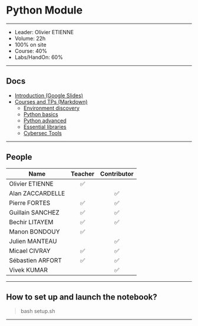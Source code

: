 # Python Module

---

- Leader: Olivier ETIENNE
- Volume: 22h
- 100% on site
- Course: 40%
- Labs/HandOn: 60%

---

## Docs

- [Introduction (Google Slides)](https://docs.google.com/presentation/d/1Cth-RjR7KV48ojV2SYNl9iJxMXkc7-5hu8CEAlRjW9Q)
- [Courses and TPs (Markdown)](./)
    - [Environment discovery](01_env-discovery/)
    - [Python basics](02_python-basics/)
    - [Python advanced](03_python-advanced/)
    - [Essential libraries](04_essential-libs/)
    - [Cybersec Tools](05_cybersec-tools/)

---

## People

| Name | Teacher | Contributor |
|---|:-:|:-:|
| Olivier ETIENNE | :white_check_mark: | |
| Alan ZACCARDELLE | | :white_check_mark: |
| Pierre FORTES | :white_check_mark: | :white_check_mark: |
| Guillain SANCHEZ | :white_check_mark: | :white_check_mark: |
| Bechir LITAYEM | :white_check_mark: | :white_check_mark: |
| Manon BONDOUY | :white_check_mark: | |
| Julien MANTEAU | | :white_check_mark: |
| Micael CIVRAY | :white_check_mark: | :white_check_mark: |
| Sébastien ARFORT | :white_check_mark: | :white_check_mark: |
| Vivek KUMAR | | :white_check_mark: |

---

## How to set up and launch the notebook?

> bash setup.sh

---
